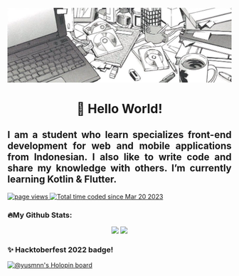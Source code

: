 ![MasterHead](banner_github.jpg)

<h1 align="center" style = "font">👋 Hello World!</h1>

<div align="justify">
<h2>I am a student who learn specializes front-end development for web and mobile applications from Indonesian. I also like to write code and share my knowledge with others. I’m currently learning Kotlin & Flutter.</h2>
</div>

<p align="left">
  <a href="https://github.com/yusmnn/yusmnn">
    <img src="https://komarev.com/ghpvc/?username=yusmnn" alt="page views" />
  </a>
  <a href="https://wakatime.com/@51edc8d3-6076-40a3-80fd-d90af1552f42"><img src="https://wakatime.com/badge/user/51edc8d3-6076-40a3-80fd-d90af1552f42.svg" alt="Total time coded since Mar 20 2023" /></a>
</p>



### 🔥My Github Stats:
<div align="center">
  <img height="165em" src="https://github-readme-stats.vercel.app/api?username=yusmnn&show_icons=true&theme=github_dark&include_all_commits=true&count_private=true"/>
  <img height="165em" src="https://github-readme-stats.vercel.app/api/top-langs/?username=yusmnn&layout=compact&langs_count=7&theme=github_dark"/>
</div>

### ✨ Hacktoberfest 2022 badge!
[![@yusmnn's Holopin board](https://holopin.io/api/user/board?user=yusmnn)](https://holopin.io/@yusmnn)
